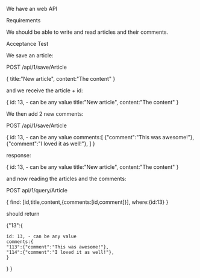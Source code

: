 We have an web API

Requirements

We should be able to write and read articles and their comments.

Acceptance Test

We save an article:

POST /api/1/save/Article

{
title:"New article",
content:"The content"
}

and we receive the article + id:

{
id: 13, - can be any value
title:"New article",
content:"The content"
}

We then add 2 new comments:

POST /api/1/save/Article

{
id: 13, - can be any value
comments:[
    {"comment":"This was awesome!"},
    {"comment":"I loved it as well!"},
]
}

response:

{
id: 13, - can be any value
title:"New article",
content:"The content"
}

and now reading the articles and the comments:


POST api/1/query/Article

{
    find: [id,title,content,{comments:[id,comment]}],
    where:{id:13}
}

should return


{"13":{

    id: 13, - can be any value
    comments:{
    "113":{"comment":"This was awesome!"},
    "114":{"comment":"I loved it as well!"},
    }
   }
   }


